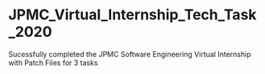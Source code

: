 # JPMC_Virtual_Internship_Tech_Task_2020
Sucessfully completed the JPMC Software Engineering Virtual Internship with Patch Files for 3 tasks
